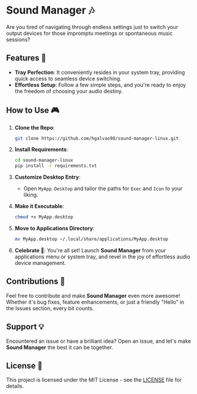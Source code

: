 # Sound Manager 🎶

Are you tired of navigating through endless settings just to switch your output devices for those impromptu meetings or spontaneous music sessions? 

## Features 🚀

- **Tray Perfection**: It conveniently resides in your system tray, providing quick access to seamless device switching.
- **Effortless Setup**: Follow a few simple steps, and you're ready to enjoy the freedom of choosing your audio destiny.

## How to Use 🎮

1. **Clone the Repo**: 
    ```bash
    git clone https://github.com/hgalvao98/sound-manager-linux.git
    ```

2. **Install Requirements**:
    ```bash
    cd sound-manager-linux
    pip install -r requirements.txt
    ```

3. **Customize Desktop Entry**:
    - Open `MyApp.Desktop` and tailor the paths for `Exec` and `Icon` to your liking.

4. **Make it Executable**:
    ```bash
    chmod +x MyApp.desktop
    ```

5. **Move to Applications Directory**:
    ```bash
    mv MyApp.desktop ~/.local/share/applications/MyApp.desktop
    ```

6. **Celebrate 🎉**: You're all set! Launch **Sound Manager** from your applications menu or system tray, and revel in the joy of effortless audio device management.

## Contributions 🤝

Feel free to contribute and make **Sound Manager** even more awesome! Whether it's bug fixes, feature enhancements, or just a friendly "Hello" in the Issues section, every bit counts.

## Support 💡

Encountered an issue or have a brilliant idea? Open an issue, and let's make **Sound Manager** the best it can be together.

## License 📜

This project is licensed under the MIT License - see the [LICENSE](LICENSE) file for details.

